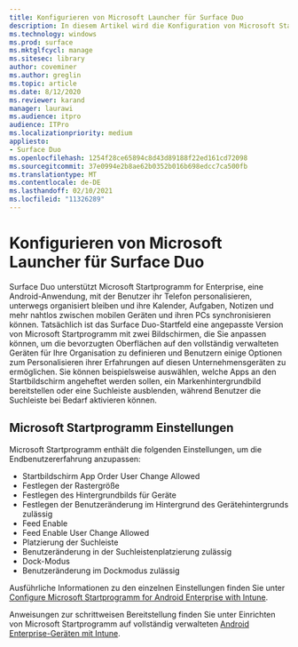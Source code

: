 ```yaml
---
title: Konfigurieren von Microsoft Launcher für Surface Duo
description: In diesem Artikel wird die Konfiguration von Microsoft Startprogramm für verwaltete Geräte in kommerziellen Umgebungen zusammengefasst.
ms.technology: windows
ms.prod: surface
ms.mktglfcycl: manage
ms.sitesec: library
author: coveminer
ms.author: greglin
ms.topic: article
ms.date: 8/12/2020
ms.reviewer: karand
manager: laurawi
ms.audience: itpro
audience: ITPro
ms.localizationpriority: medium
appliesto:
- Surface Duo
ms.openlocfilehash: 1254f28ce65894c8d43d89188f22ed161cd72098
ms.sourcegitcommit: 37e0994e2b8ae62b0352b016b698edcc7ca500fb
ms.translationtype: MT
ms.contentlocale: de-DE
ms.lasthandoff: 02/10/2021
ms.locfileid: "11326289"
---
```

# Konfigurieren von Microsoft Launcher für Surface Duo

Surface Duo unterstützt Microsoft Startprogramm for Enterprise, eine Android-Anwendung, mit der Benutzer ihr Telefon personalisieren, unterwegs organisiert bleiben und ihre Kalender, Aufgaben, Notizen und mehr nahtlos zwischen mobilen Geräten und ihren PCs synchronisieren können. Tatsächlich ist das Surface Duo-Startfeld eine angepasste Version von Microsoft Startprogramm mit zwei Bildschirmen, die Sie anpassen können, um die bevorzugten Oberflächen auf den vollständig verwalteten Geräten für Ihre Organisation zu definieren und Benutzern einige Optionen zum Personalisieren ihrer Erfahrungen auf diesen Unternehmensgeräten zu ermöglichen. Sie können beispielsweise auswählen, welche Apps an den Startbildschirm angeheftet werden sollen, ein Markenhintergrundbild bereitstellen oder eine Suchleiste ausblenden, während Benutzer die Suchleiste bei Bedarf aktivieren können.

## Microsoft Startprogramm Einstellungen

Microsoft Startprogramm enthält die folgenden Einstellungen, um die Endbenutzererfahrung anzupassen:


- Startbildschirm App Order User Change Allowed
- Festlegen der Rastergröße
- Festlegen des Hintergrundbilds für Geräte
- Festlegen der Benutzeränderung im Hintergrund des Gerätehintergrunds zulässig
- Feed Enable
- Feed Enable User Change Allowed
- Platzierung der Suchleiste
- Benutzeränderung in der Suchleistenplatzierung zulässig
- Dock-Modus
- Benutzeränderung im Dockmodus zulässig

Ausführliche Informationen zu den einzelnen Einstellungen finden Sie unter [Configure Microsoft Startprogramm for Android Enterprise with Intune](https://docs.microsoft.com/mem/intune/apps/configure-microsoft-launcher).

Anweisungen zur schrittweisen Bereitstellung finden Sie unter Einrichten von Microsoft Startprogramm auf vollständig verwalteten [Android Enterprise-Geräten mit Intune](https://techcommunity.microsoft.com/t5/intune-customer-success/how-to-setup-microsoft-launcher-on-android-enterprise-fully/ba-p/1482134).
